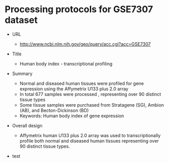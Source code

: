 # Processing protocols for GSE7307 dataset
- URL
  - http://www.ncbi.nlm.nih.gov/geo/query/acc.cgi?acc=GSE7307
- Title
  - Human body index - transcriptional profiling
- Summary
  - Normal and diseased human tissues were profiled for gene expression using the Affymetrix U133 plus 2.0 array
  - In total 677 samples were processed , representing over 90 distinct tissue types
  - Some tissue samples were purchased from Stratagene (SG), Ambion (AB), and Becton-Dickinson (BD)
  - Keywords: Human body index of gene expression
- Overall design 
  - Affymetrix human U133 plus 2.0 array was used to transcriptionally profile both normal and diseased human tissues representing over 90 distinct tissue types.

- test


